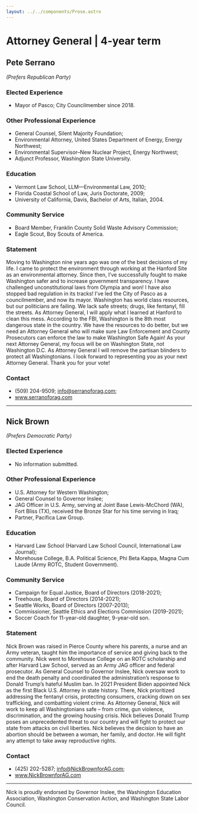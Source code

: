 ```yaml
---
layout: ../../components/Prose.astro
---
```


# Attorney General | 4-year term

## Pete Serrano  
*(Prefers Republican Party)*  

### Elected Experience  
- Mayor of Pasco; City Councilmember since 2018.  

### Other Professional Experience  
- General Counsel, Silent Majority Foundation;  
- Environmental Attorney, United States Department of Energy, Energy Northwest;  
- Environmental Supervisor–New Nuclear Project, Energy Northwest;  
- Adjunct Professor, Washington State University.  

### Education  
- Vermont Law School, LLM—Environmental Law, 2010;  
- Florida Coastal School of Law, Juris Doctorate, 2009;  
- University of California, Davis, Bachelor of Arts, Italian, 2004.  

### Community Service  
- Board Member, Franklin County Solid Waste Advisory Commission;  
- Eagle Scout, Boy Scouts of America.  

### Statement  
Moving to Washington nine years ago was one of the best decisions of my life. I came to protect the environment through working at the Hanford Site as an environmental attorney. Since then, I’ve successfully fought to make Washington safer and to increase government transparency. I have challenged unconstitutional laws from Olympia and won! I have also stopped bad regulation in its tracks! I’ve led the City of Pasco as a councilmember, and now its mayor. Washington has world class resources, but our politicians are failing. We lack safe streets; drugs, like fentanyl, fill the streets. As Attorney General, I will apply what I learned at Hanford to clean this mess. According to the FBI, Washington is the 8th most dangerous state in the country. We have the resources to do better, but we need an Attorney General who will make sure Law Enforcement and County Prosecutors can enforce the law to make Washington Safe Again! As your next Attorney General, my focus will be on Washington State, not Washington D.C. As Attorney General I will remove the partisan blinders to protect all Washingtonians. I look forward to representing you as your next Attorney General. Thank you for your vote!  

### Contact  
- (509) 204-9509; info@serranoforag.com;  
- www.serranoforag.com  

---  

## Nick Brown  
*(Prefers Democratic Party)*  

### Elected Experience  
- No information submitted.  

### Other Professional Experience  
- U.S. Attorney for Western Washington;  
- General Counsel to Governor Inslee;  
- JAG Officer in U.S. Army, serving at Joint Base Lewis-McChord (WA), Fort Bliss (TX), received the Bronze Star for his time serving in Iraq;  
- Partner, Pacifica Law Group.  

### Education  
- Harvard Law School (Harvard Law School Council, International Law Journal);  
- Morehouse College, B.A. Political Science, Phi Beta Kappa, Magna Cum Laude (Army ROTC, Student Government).  

### Community Service  
- Campaign for Equal Justice, Board of Directors (2018-2021);  
- Treehouse, Board of Directors (2014-2021);  
- Seattle Works, Board of Directors (2007-2013);  
- Commissioner, Seattle Ethics and Elections Commission (2019-2021);  
- Soccer Coach for 11-year-old daughter, 9-year-old son.  

### Statement  
Nick Brown was raised in Pierce County where his parents, a nurse and an Army veteran, taught him the importance of service and giving back to the community. Nick went to Morehouse College on an ROTC scholarship and after Harvard Law School, served as an Army JAG officer and federal prosecutor. As General Counsel to Governor Inslee, Nick oversaw work to end the death penalty and coordinated the administration’s response to Donald Trump’s hateful Muslim ban. In 2021 President Biden appointed Nick as the first Black U.S. Attorney in state history. There, Nick prioritized addressing the fentanyl crisis, protecting consumers, cracking down on sex trafficking, and combatting violent crime. As Attorney General, Nick will work to keep all Washingtonians safe – from crime, gun violence, discrimination, and the growing housing crisis. Nick believes Donald Trump poses an unprecedented threat to our country and will fight to protect our state from attacks on civil liberties. Nick believes the decision to have an abortion should be between a woman, her family, and doctor. He will fight any attempt to take away reproductive rights.  

### Contact  
- (425) 202-5287; info@NickBrownforAG.com;  
- www.NickBrownforAG.com  

---  

Nick is proudly endorsed by Governor Inslee, the Washington Education Association, Washington Conservation Action, and Washington State Labor Council.

